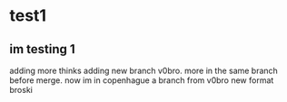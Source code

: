 # test1
## im testing 1
  adding more thinks
  adding new branch v0bro. 
  more in the same branch before merge.
  now im in copenhague a branch from v0bro
  new format broski